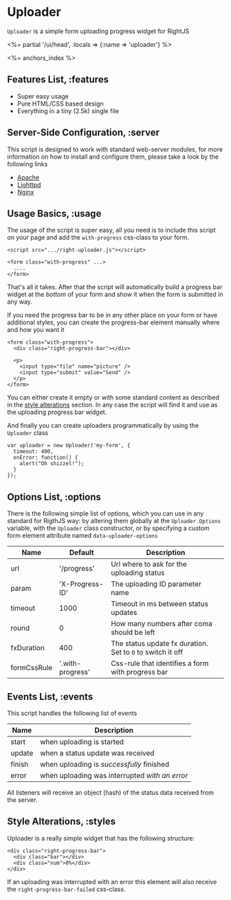 # Uploader

`Uploader` is a simple form uploading progress widget for RightJS

<%= partial '/ui/head', :locals => {:name => 'uploader'} %>

<%= anchors_index %>

## Features List, :features

* Super easy usage
* Pure HTML/CSS based design
* Everything in a tiny (2.5k) single file

## Server-Side Configuration, :server

This script is designed to work with standard web-server modules, for more
information on how to install and configure them, please take a look
by the following links

* [Apache](http://drogomir.com/blog/2008/6/18/upload-progress-bar-with-mod_passenger-and-apache)
* [Lighttpd](http://upload.lighttpd.net)
* [Nginx](http://wiki.nginx.org/NginxHttpUploadProgressModule)


## Usage Basics, :usage

The usage of the script is super easy, all you need is to include this script
on your page and add the `with-progress` css-class to your form.

    <script src=".../right-uploader.js"></script>
    
    <form class="with-progress" ...>
      ....
    </form>

That's all it takes. After that the script will automatically build a progress
bar widget at the _bottom_ of your form and show it when the form is submitted
in any way.

If you need the progress bar to be in any other place on your form or have
additional styles, you can create the progress-bar element manually where and
how you want it

    <form class="with-progress">
      <div class="right-progress-bar"></div>
      
      <p>
        <input type="file" name="picture" />
        <input type="submit" value="Send" />
      </p>
    </form>
    
You can either create it empty or with some standard content as described
in the [style alterations](#styles) section. In any case the script will find
it and use as the uploading progress bar widget.

And finally you can create uploaders programmatically by using the `Uploader`
class

    var uploader = new Uploader('my-form', {
      timeout: 400,
      onError: function() {
        alert("Oh shizzel!");
      }
    });


## Options List, :options

There is the following simple list of options, which you can use in any
standard for RigthJS way: by altering them globally at the `Uploader.Options`
variable, with the `Uploader` class constructor, or by specifying a custom
form element attribute named `data-uploader-options`

Name        | Default          | Description
------------|------------------|----------------------------------------------
url         | '/progress'      | Url where to ask for the uploading status
param       | 'X-Progress-ID'  | The uploading ID parameter name
timeout     | 1000             | Timeout in ms between status updates
round       | 0                | How many numbers after coma should be left
fxDuration  | 400              | The status update fx duration. Set to `0` to switch it off
formCssRule | '.with-progress' | Css-rule that identifies a form with progress bar


## Events List, :events

This script handles the following list of events

Name   | Description
-------|--------------------------------------------------------
start  | when uploading is started
update | when a status update was received
finish | when uploading is _successfully_ finished
error  | when uploading was interrupted _with an error_

All listeners will receive an object (hash) of the status data received
from the server.


## Style Alterations, :styles

Uploader is a really simple widget that has the following structure:

    <div class="right-progress-bar">
      <div class="bar"></div>
      <div class="num">0%</div>
    </div>

If an uploading was interrupted with an error this element will also receive
the `right-progress-bar-failed` css-class.







